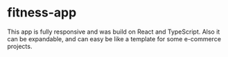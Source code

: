 # fitness-app

This app is fully responsive and was build on React and TypeScript. Also it can be expandable, and can easy be like a template for some e-commerce projects.
